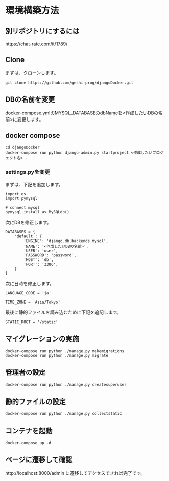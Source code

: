 # 環境構築方法
## 別リポジトリにするには
https://chat-rate.com/it/1789/
## Clone
まずは、クローンします。
```
git clone https://github.com/geshi-prog/djangoDocker.git
```
## DBの名前を変更
docker-compose.ymlのMYSQL_DATABASEのdbNameを<作成したいDBの名前>に変更します。
## docker compose
```
cd djangoDocker
docker-compose run python django-admin.py startproject <作成したいプロジェクト名> .
```
### settings.pyを変更
まずは、下記を追加します。
```
import os
import pymysql

# connect mysql
pymysql.install_as_MySQLdb()
```
次にDBを修正します。
```
DATABASES = {
    'default': {
        'ENGINE': 'django.db.backends.mysql',
        'NAME': '<作成したいDBの名前>',
        'USER': 'user',
        'PASSWORD': 'password',
        'HOST': 'db',
        'PORT': '3306',
    }
}
```
次に日時を修正します。
```
LANGUAGE_CODE = 'ja'

TIME_ZONE = 'Asia/Tokyo'
```
最後に静的ファイルを読み込むために下記を追記します。
```
STATIC_ROOT = '/static'
```
## マイグレーションの実施
```
docker-compose run python ./manage.py makemigrations
docker-compose run python ./manage.py migrate
```
## 管理者の設定
```
docker-compose run python ./manage.py createsuperuser
```
## 静的ファイルの設定
```
docker-compose run python ./manage.py collectstatic
```
## コンテナを起動
```
docker-compose up -d
```
## ページに遷移して確認
http://localhost:8000/admin
に遷移してアクセスできれば完了です。
